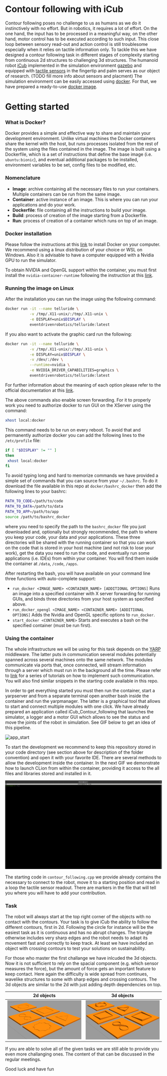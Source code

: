 Contour following with iCub
======================

Contour following poses no challenge to us as humans as we do it instinctively with no effort. But in robotics, it requires a lot of effort. On the one hand, the input has to be processed in a meaningful way, on the other hand, motor control has to be executed according to such input. This close loop between sensory read-out and action control is still troublesome especially when it relies on tactile information only.
To tackle this we have designed a contour following task in different stages of complexity starting from continuous 2d structures to challenging 3d structures. The humanoid robot [iCub](https://www.iit.it/web/icub) implemented in the simulation environment [gazebo](http://gazebosim.org/) and equipped with [tactile sensors](http://wiki.icub.org/wiki/Tactile_sensors_(aka_Skin)) in the fingertip and palm serves as our object of research. (TODO fill more info about sensors and placment) The simulation environment can be easily accessed using [docker](https://www.docker.com/). For that, we have prepared a ready-to-use [docker image](https://hub.docker.com/repository/docker/eventdrivenrobotics/telluride).

# Getting started

### What is Docker?

Docker provides a simple and effective way to share and maintain your development environment. Unlike virtual machines the Docker containers share the kernel with the host, but runs processes isolated from the rest of the system using the files contained in the image. The image is built using a Dockerfile, which is a set of instructions that define the base image (i.e. `ubuntu:bionic`), and eventual additional packages to be installed, environment variables to be set, config files to be modified, etc.

### Nomenclature

* **Image**: archive containing all the necessary files to run your containers. Multiple containers can be run from the same image.
* **Container**: active instance of an image. This is where you can run your applications and do your work.
* **Dockerfile**: file containing all the instructions to build your image.
* **Build**: process of creation of the image starting from a Dockerfile.
* **Run**: process of creation of a container which runs on top of an image.

### Docker installation

Please follow the instructions at this [link](https://docs.docker.com/engine/install/) to install Docker on your computer. We recommend using a linux distribution of your choice or WSL on Windows. Also it is advisable to have a computer equipped with a Nvidia GPU to run the simulator.

To obtain NVIDIA and OpenGL support within the container, you must first install the `nvidia-container-runtime` following the instruction at this [link](https://github.com/NVIDIA/nvidia-container-runtime).

### Running the image on Linux

After the installation you can run the image using the following command:

```bash
docker run -it --name telluride \
           -v /tmp/.X11-unix/:/tmp/.X11-unix \
           -e DISPLAY=unix$DISPLAY \
           eventdrivenrobotics/telluride:latest
```

If you also want to activate the graphic card run the following:

```bash
docker run -it --name telluride \
           -v /tmp/.X11-unix/:/tmp/.X11-unix \
           -e DISPLAY=unix$DISPLAY \
           -v /dev/:/dev \
           --runtime=nvidia \
           -e NVIDIA_DRIVER_CAPABILITIES=graphics \
           eventdrivenrobotics/telluride:latest
```


For further information about the meaning of each option please refer to the official documentation at this [link](https://docs.docker.com/engine/reference/run/).

The above commands also enable screen forwarding. For it to properly work you need to authorize docker to run GUI on the XServer using the command:

```bash
xhost local:docker
```
This command needs to be run on every reboot. To avoid that and permanently authorize docker you can add the following lines to the `/etc/profile` file:

```bash
if [ "$DISPLAY" != "" ]
then
 xhost local:docker
fi
```

To avoid typing long and hard to memorize commands we have provided a simple set of commands that you can source from your `~/.bashrc`. To do it download the file available in this repo at `docker/bashrc_docker` then add the following lines to your bashrc:

```bash
PATH_TO_CODE=/path/to/code
PATH_TO_DATA=/path/to/data
PATH_TO_APP=/path/to/app
source /path/to/bashrc_docker
```

where you need to specify the path to the `bashrc_docker` file you just downloaded and, optionally but strongly recommended, the path to where you keep your code, your data and your applications. These three directories will be shared with the running container so that you can work on the code that is stored in your host machine (and not risk to lose your work), get the data you need to run the code, and eventually run some applications (i.e. IDEs) from within your container. You will find them inside the container at `/data`, `/code`, `/apps`.

After restarting the bash, you will have available on your command line three functions with auto-complete support:

* `run_docker <IMAGE_NAME> <CONTAINER_NAME> [ADDITIONAL OPTIONS]`
Runs an image into a specified container with X server forwarding for running GUIs, and binds three directories from your host system as specified above.
* `run_docker_opengl <IMAGE_NAME> <CONTAINER_NAME> [ADDITIONAL OPTIONS]`
Adds the Nvidia and OpenGL specific options to `run_docker`.
* `start_docker <CONTAINER_NAME>`
Starts and executes a bash on the specified container (must be run first).

### Using the container

The whole infrastructure we will be using for this task depends on the [YARP](https://www.yarp.it/git-master/) middleware. The latter puts in communication several modules potentially spanned across several machines onto the same network. The modules communicate via ports that, once connected, will stream information through a server which must run in the background all the time. Please refer to [link](https://www.yarp.it/git-master/tutorials.html) for a series of tutorials on how to implement such communication. You will also find similar snippets in the starting code available in this repo. 

In order to get everything started you must then run the container, start a yarpserver and from a separate terminal open another bash inside the container and run the yarpmanager. The latter is a graphical tool that allows to start and connect multiple modules with one click. We have already prepared an application called iCub_Contour_following that launches the simulator, a logger and a motor GUI which allows to see the status and move the joints of the robot in simulation. See GIF below to get an idea of this pipeline.

![app_start](assets/app_start.gif)

To start the development we recommend to keep this repository stored in your code directory (see section above for description of the folder convention) and open it with your favorite IDE. There are several methods to allow the development inside the container. In the next GIF we demonstrate how to launch CLion from within the container, providing it access to the all files and libraries stored and installed in it.  

![open_clion](assets/open_clion.gif)

The starting code in `contour_following.cpp` we provide already contains the necessary to connect to the robot, move it to a starting position and read in a loop the tactile sensor readout. There are markers in the file that will tell you where you will have to add your contribution.

### Task

The robot will always start at the top right corner of the objects with no contact with the contours. Your task is to give iCub the ability to follow the different contours, first in 2d. Following the circle for instance will be the easiest task as it is continuous and has no abrupt changes. The triangle otherwise includes very sharp edges and the robot needs to adapt its movement fast and correctly to keep track. At least we have included an object with crossing contours to test your solutions on sustainability.

For those who master the first challange we have inlcuded the 3d objects. Now it is not sufficient to rely on the spacial component (e.g. which sensor measures the force), but the amount of force gets an important feature to keep contact. Here again the difficulty is wide spread from continues, wavelike structures to some with sharp edges and crossing contours. The 3d objects are similar to the 2d with just adding depth dependencies on top. 


2d objects | 3d objects
:---------:|:---------:
![2d_objects](assets/2d_objects.png)  |  ![3d_objects](assets/3d_objects.png) 


If you are able to solve all of the given tasks we are still able to provide you even more challanging ones. The content of that can be discussed in the regular meetings.

Good luck and have fun
